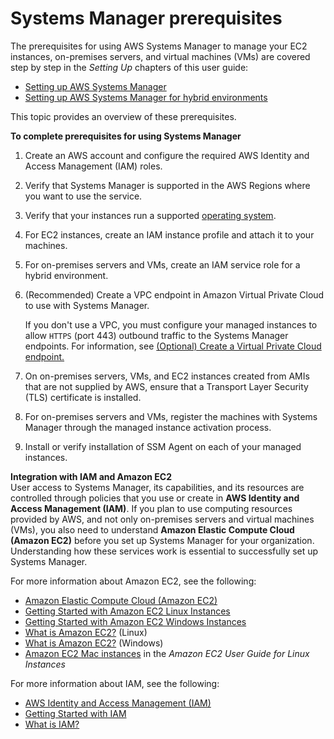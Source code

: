 # Systems Manager prerequisites<a name="systems-manager-prereqs"></a>

The prerequisites for using AWS Systems Manager to manage your EC2 instances, on\-premises servers, and virtual machines \(VMs\) are covered step by step in the *Setting Up* chapters of this user guide:
+ [Setting up AWS Systems Manager](systems-manager-setting-up.md)
+ [Setting up AWS Systems Manager for hybrid environments](systems-manager-managedinstances.md)

This topic provides an overview of these prerequisites\. 

**To complete prerequisites for using Systems Manager**

1. Create an AWS account and configure the required AWS Identity and Access Management \(IAM\) roles\.

1. Verify that Systems Manager is supported in the AWS Regions where you want to use the service\.

1. Verify that your instances run a supported [operating system](https://docs.aws.amazon.com/systems-manager/latest/userguide/prereqs-operating-systems.html)\.

1. For EC2 instances, create an IAM instance profile and attach it to your machines\.

1. For on\-premises servers and VMs, create an IAM service role for a hybrid environment\.

1. \(Recommended\) Create a VPC endpoint in Amazon Virtual Private Cloud to use with Systems Manager\. 

   If you don't use a VPC, you must configure your managed instances to allow `HTTPS` \(port 443\) outbound traffic to the Systems Manager endpoints\. For information, see [\(Optional\) Create a Virtual Private Cloud endpoint\.](setup-create-vpc.md)

1. On on\-premises servers, VMs, and EC2 instances created from AMIs that are not supplied by AWS, ensure that a Transport Layer Security \(TLS\) certificate is installed\.

1. For on\-premises servers and VMs, register the machines with Systems Manager through the managed instance activation process\.

1. Install or verify installation of SSM Agent on each of your managed instances\.

**Integration with IAM and Amazon EC2**  
User access to Systems Manager, its capabilities, and its resources are controlled through policies that you use or create in **AWS Identity and Access Management \(IAM\)**\. If you plan to use computing resources provided by AWS, and not only on\-premises servers and virtual machines \(VMs\), you also need to understand **Amazon Elastic Compute Cloud \(Amazon EC2\)** before you set up Systems Manager for your organization\. Understanding how these services work is essential to successfully set up Systems Manager\.

For more information about Amazon EC2, see the following:
+ [Amazon Elastic Compute Cloud \(Amazon EC2\)](https://aws.amazon.com/ec2/)
+ [Getting Started with Amazon EC2 Linux Instances](https://docs.aws.amazon.com/AWSEC2/latest/UserGuide/EC2_GetStarted.html)
+ [Getting Started with Amazon EC2 Windows Instances](https://docs.aws.amazon.com/AWSEC2/latest/WindowsGuide/EC2_GetStarted.html)
+  [What is Amazon EC2?](https://docs.aws.amazon.com/AWSEC2/latest/UserGuide/concepts.html) \(Linux\)
+ [What is Amazon EC2?](https://docs.aws.amazon.com/AWSEC2/latest/WindowsGuide/concepts.html) \(Windows\)
+ [Amazon EC2 Mac instances](url-ec2-user;ec2-mac-instances.html) in the *Amazon EC2 User Guide for Linux Instances*

For more information about IAM, see the following:
+ [AWS Identity and Access Management \(IAM\)](https://aws.amazon.com/iam/)
+ [Getting Started with IAM](https://docs.aws.amazon.com/IAM/latest/UserGuide/getting-started.html)
+ [What is IAM?](https://docs.aws.amazon.com/IAM/latest/UserGuide/)